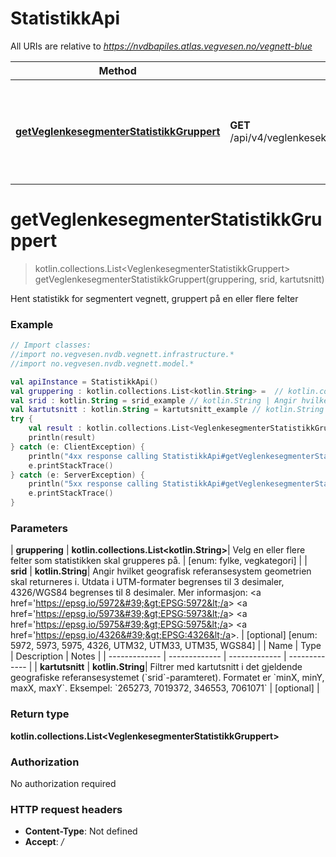 # StatistikkApi

All URIs are relative to *https://nvdbapiles.atlas.vegvesen.no/vegnett-blue*

| Method                                                                                                | HTTP request                                                     | Description                                                               |
| ----------------------------------------------------------------------------------------------------- | ---------------------------------------------------------------- | ------------------------------------------------------------------------- |
| [**getVeglenkesegmenterStatistikkGruppert**](StatistikkApi.md#getVeglenkesegmenterStatistikkGruppert) | **GET** /api/v4/veglenkesekvenser/segmentert/statistikk/gruppert | Hent statistikk for segmentert vegnett, gruppert på en eller flere felter |

<a id="getVeglenkesegmenterStatistikkGruppert"></a>

# **getVeglenkesegmenterStatistikkGruppert**

> kotlin.collections.List&lt;VeglenkesegmenterStatistikkGruppert&gt; getVeglenkesegmenterStatistikkGruppert(gruppering, srid, kartutsnitt)

Hent statistikk for segmentert vegnett, gruppert på en eller flere felter

### Example

```kotlin
// Import classes:
//import no.vegvesen.nvdb.vegnett.infrastructure.*
//import no.vegvesen.nvdb.vegnett.model.*

val apiInstance = StatistikkApi()
val gruppering : kotlin.collections.List<kotlin.String> =  // kotlin.collections.List<kotlin.String> | Velg en eller flere felter som statistikken skal grupperes på.
val srid : kotlin.String = srid_example // kotlin.String | Angir hvilket geografisk referansesystem geometrien skal returneres i. Utdata i UTM-formater begrenses til 3 desimaler, 4326/WGS84 begrenses til 8 desimaler. Mer informasjon: <a href='https://epsg.io/5972'>EPSG:5972</a> <a href='https://epsg.io/5973'>EPSG:5973</a> <a href='https://epsg.io/5975'>EPSG:5975</a> <a href='https://epsg.io/4326'>EPSG:4326</a>.
val kartutsnitt : kotlin.String = kartutsnitt_example // kotlin.String | Filtrer med kartutsnitt i det gjeldende geografiske referansesystemet (`srid`-paramteret). Formatet er `minX, minY, maxX, maxY`.  Eksempel: `265273, 7019372, 346553, 7061071`
try {
    val result : kotlin.collections.List<VeglenkesegmenterStatistikkGruppert> = apiInstance.getVeglenkesegmenterStatistikkGruppert(gruppering, srid, kartutsnitt)
    println(result)
} catch (e: ClientException) {
    println("4xx response calling StatistikkApi#getVeglenkesegmenterStatistikkGruppert")
    e.printStackTrace()
} catch (e: ServerException) {
    println("5xx response calling StatistikkApi#getVeglenkesegmenterStatistikkGruppert")
    e.printStackTrace()
}
```

### Parameters

| **gruppering** | **kotlin.collections.List&lt;kotlin.String&gt;**| Velg en eller flere felter som statistikken skal grupperes på. | [enum: fylke, vegkategori] |
| **srid** | **kotlin.String**| Angir hvilket geografisk referansesystem geometrien skal returneres i. Utdata i UTM-formater begrenses til 3 desimaler, 4326/WGS84 begrenses til 8 desimaler. Mer informasjon: &lt;a href&#x3D;&#39;https://epsg.io/5972&#39;&gt;EPSG:5972&lt;/a&gt; &lt;a href&#x3D;&#39;https://epsg.io/5973&#39;&gt;EPSG:5973&lt;/a&gt; &lt;a href&#x3D;&#39;https://epsg.io/5975&#39;&gt;EPSG:5975&lt;/a&gt; &lt;a href&#x3D;&#39;https://epsg.io/4326&#39;&gt;EPSG:4326&lt;/a&gt;. | [optional] [enum: 5972, 5973, 5975, 4326, UTM32, UTM33, UTM35, WGS84] |
| Name | Type | Description | Notes |
| ------------- | ------------- | ------------- | ------------- |
| **kartutsnitt** | **kotlin.String**| Filtrer med kartutsnitt i det gjeldende geografiske referansesystemet (&#x60;srid&#x60;-paramteret). Formatet er &#x60;minX, minY, maxX, maxY&#x60;. Eksempel: &#x60;265273, 7019372, 346553, 7061071&#x60; | [optional] |

### Return type

**kotlin.collections.List&lt;VeglenkesegmenterStatistikkGruppert&gt;**

### Authorization

No authorization required

### HTTP request headers

- **Content-Type**: Not defined
- **Accept**: _/_
